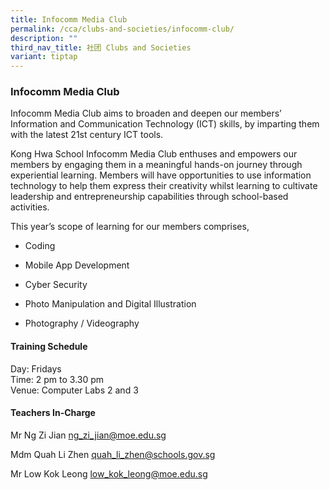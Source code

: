 ```yaml
---
title: Infocomm Media Club
permalink: /cca/clubs-and-societies/infocomm-club/
description: ""
third_nav_title: 社团 Clubs and Societies
variant: tiptap
---
```

<h3>Infocomm Media Club</h3><p>Infocomm Media Club aims to broaden and deepen our members’ Information and Communication Technology (ICT) skills, by imparting them with the latest 21st century ICT tools.</p><p>Kong Hwa School Infocomm Media Club enthuses and empowers our members by engaging them in a meaningful hands-on journey through experiential learning. Members will have opportunities to use information technology to help them express their creativity whilst learning to cultivate leadership and entrepreneurship capabilities through school-based activities.</p><p>This year’s scope of learning for our members comprises,</p><ul data-tight="true" class="tight"><li><p>Coding</p></li><li><p>Mobile App Development</p></li><li><p>Cyber Security</p></li><li><p>Photo Manipulation and Digital Illustration</p></li><li><p>Photography / Videography</p></li></ul><h4>Training Schedule</h4><p>Day: Fridays<br>Time: 2 pm to 3.30 pm<br>Venue: Computer Labs 2 and 3</p><h4>Teachers In-Charge</h4><p>Mr Ng Zi Jian&nbsp;<a href="mailto:ng_zi_jian@moe.edu.sg" rel="noopener noreferrer nofollow" target="_blank">ng_zi_jian@moe.edu.sg</a></p><p>Mdm Quah Li Zhen <a href="mailto:Quah_Li_Zhen@schools.gov.sg" rel="noopener noreferrer nofollow" target="_blank"><u>quah_li_zhen@schools.gov.sg</u></a></p><p>Mr Low Kok Leong&nbsp;<a href="mailto:low_kok_leong@moe.edu.sg" rel="noopener noreferrer nofollow" target="_blank">low_kok_leong@moe.edu.sg</a></p>